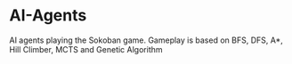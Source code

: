 # AI-Agents
AI agents playing the Sokoban game. Gameplay is based on BFS, DFS, A*, Hill Climber, MCTS and Genetic Algorithm
